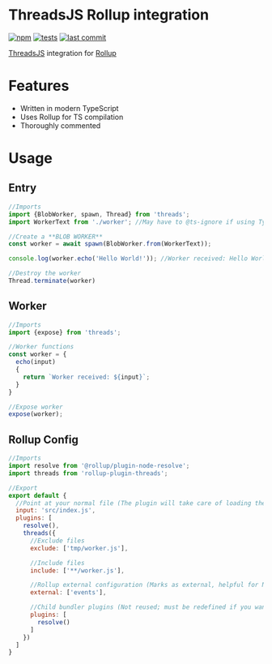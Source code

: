 # ThreadsJS Rollup integration
[![npm](https://img.shields.io/npm/v/rollup-plugin-threads)](https://npmjs.com/package/rollup-plugin-threads)
[![tests](https://img.shields.io/github/workflow/status/Cloud-CNC/rollup-plugin-threads/Tests?label=tests)](https://github.com/Cloud-CNC/rollup-plugin-threads/actions)
[![last commit](https://img.shields.io/github/last-commit/Cloud-CNC/rollup-plugin-threads)](https://github.com/Cloud-CNC/rollup-plugin-threads/commits/master)

[ThreadsJS](https://threads.js.org) integration for [Rollup](https://rollupjs.org)

# Features
* Written in modern TypeScript
* Uses Rollup for TS compilation
* Thoroughly commented

# Usage
## Entry
```Javascript
//Imports
import {BlobWorker, spawn, Thread} from 'threads';
import WorkerText from './worker'; //May have to @ts-ignore if using TypeScript

//Create a **BLOB WORKER**
const worker = await spawn(BlobWorker.from(WorkerText));

console.log(worker.echo('Hello World!')); //Worker received: Hello World!

//Destroy the worker
Thread.terminate(worker)
```

## Worker
```Javascript
//Imports
import {expose} from 'threads';

//Worker functions
const worker = {
  echo(input)
  {
    return `Worker received: ${input}`;
  }
}

//Expose worker
expose(worker);
```

## Rollup Config
```Javascript
//Imports
import resolve from '@rollup/plugin-node-resolve';
import threads from 'rollup-plugin-threads';

//Export
export default {
  //Point at your normal file (The plugin will take care of loading the worker)
  input: 'src/index.js',
  plugins: [
    resolve(),
    threads({
      //Exclude files
      exclude: ['tmp/worker.js'],

      //Include files
      include: ['**/worker.js'],

      //Rollup external configuration (Marks as external, helpful for Node runtimes)
      external: ['events'],

      //Child bundler plugins (Not reused; must be redefined if you want the same plugins)
      plugins: [
        resolve()
      ]
    })
  ]
}
```